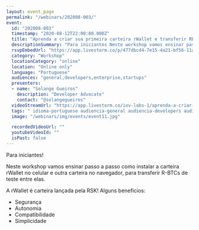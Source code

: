 ```yaml
---
layout: event_page
permalink: "/webinars/202008-003/"
event:
  id: "202008-003"
  timestamp: "2020-08-12T22:00:00.000Z"
  title: "Aprenda a criar sua primeira carteira rWallet e transferir RBTCs entre carteiras"
  descriptionSummary: "Para iniciantes Neste workshop vamos ensinar passo a passo como instalar a carteira rWallet no celular e outra carteira no navegador, para …"
  rsvpEmbedUrl: "https://app.livestorm.co/p/477dbcd4-7e15-4a21-bf56-11a6155fcc1a/form"
  category: "Workshop"
  locationCategory: "online"
  location: "Online only"
  language: "Portuguese"
  audiences: "general,developers,enterprise,startups"
  presenters:
  - name: "Solange Gueiros"
    description: "Developer Advocate"
    contact: "@solangegueiros"
  videoStreamUrl: "https://app.livestorm.co/iov-labs-1/aprenda-a-criar-sua-primeira-carteira-rwallet"
  tags: " idioma-portuguese audiencia-general audiencia-developers audiencia-enterprise audiencia-startups"
  image: "/webinars/img/events/event11.jpg"

  recordedVideoUrl: ""
  youtubeVideoId: ""
  isPast: false
---
```



Para iniciantes!

Neste workshop vamos ensinar passo a passo como instalar a carteira rWallet no celular e outra carteira no navegador, para transferir R-BTCs de teste entre elas.

A rWallet é carteira lançada pela RSK!
Alguns benefícios:
- Segurança
- Autonomia
- Compatibilidade
- Simplicidade

